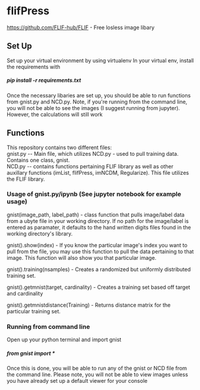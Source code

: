 # flifPress
https://github.com/FLIF-hub/FLIF - Free losless image libary 
## Set Up
Set up your virtual environment by using virtualenv
In your virtual env, install the requirements with
##### pip install -r requirements.txt
Once the necessary libaries are set up, you should be able to run functions from gnist.py and NCD.py.
Note, if you're running from the command line, you will not be able to see the images (I suggest running from jupyter). However, the calculations will still work

## Functions
This repository contains two different files:  
gnist.py -- Main file, which utilizes NCD.py - used to pull training data. Contains one class, gnist.   
NCD.py -- contains functions pertaining FLIF library as well as other auxillary functions (imList, flifPress, imNCDM, Regularize). This file utilizes the FLIF library. 
### Usage of gnist.py/ipynb (See jupyter notebook for example usage)
gnist(image_path, label_path) - class function that pulls image/label data from a ubyte file in your working directory. If no path for the image/label is entered as paramater, it defaults to the hand written digits files found in the working directory's library.
  
gnist().show(index) - If you know the particular image's index you want to pull from the file, you may use this function to pull the data pertaining to that image. This function will also show you that particular image.  
  
gnist().training(nsamples) - Creates a randomized but uniformly distributed training set.   
  
gnist().getmnist(target, cardinality) - Creates a training set based off target and cardinality
  
gnist().getmnistdistance(Training) - Returns distance matrix for the particular training set.  

### Running from command line
Open up your python terminal and import gnist
##### from gnist import *
Once this is done, you will be able to run any of the gnist or NCD file from the command line. Please note, you will not be able to view images unless you have already set up a default viewer for your console
